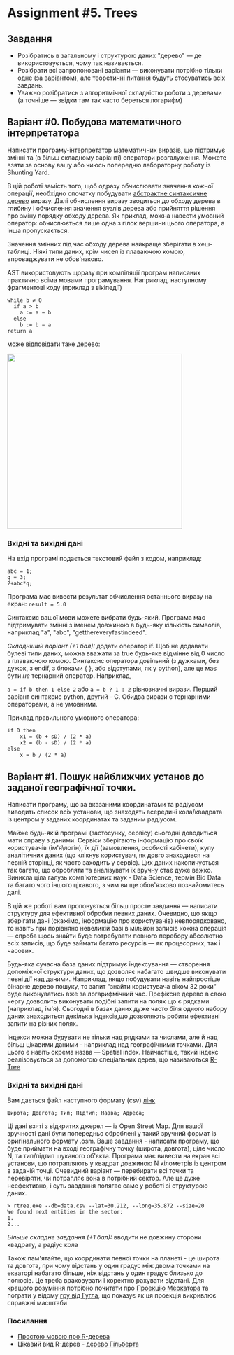 # Assignment #5. Trees
## Завдання
* Розібратись в загальному і структурою даних "дерево" — де використовується, чому так називається.
* Розібрати всі запропоновані варіанти — виконувати потрібно тільки одне (за варіантом), але теоретичні питання будуть стосуватись всіх завдань.
* Уважно розібратись з алгоритмічної складністю роботи з деревами (а точніше — звідки там так часто береться логарифм)

## Варіант #0. Побудова математичного інтерпретатора
Написати програму-інтерпретатор математичних виразів, що підтримує змінні та (в більш складному варіанті) оператори розгалуження. Можете взяти за основу вашу або чиюсь попередню лабораторну роботу із Shunting Yard.

В цій роботі замість того, щоб одразу обчислювати значення кожної операції, необхідно спочатку побудувати [абстрактне синтаксичне дерево](https://www.twilio.com/blog/abstract-syntax-trees) виразу. Далі обчислення виразу зводиться до обходу дерева в глибину і обчислення значення вузлів дерева або прийняття рішення про зміну порядку обходу дерева. Як приклад, можна навести умовний оператор: обчислюється лише одна з гілок вершини цього оператора, а інша пропускається.

Значення змінних під час обходу дерева найкраще зберігати в хеш-таблиці. Ніякі типи даних, крім чисел із плаваючою комою, впроваджувати не обов\'язково.

AST використовують щоразу при компіляції програм написаних практично всіма мовами програмування. Наприклад, наступному фрагментові коду (приклад з вікіпедії)
```
while b ≠ 0
  if a > b
    a := a − b
  else
    b := b − a
return a
```
може відповідати таке дерево:

<img src="https://upload.wikimedia.org/wikipedia/commons/thumb/c/c7/Abstract_syntax_tree_for_Euclidean_algorithm.svg/1024px-Abstract_syntax_tree_for_Euclidean_algorithm.svg.png" height="400">

### Вхідні та вихідні дані
На вхід програмі подається текстовий файл з кодом, наприклад:
```
abc = 1;
q = 3;
2+abc*q;
```
Програма має вивести результат обчислення останнього виразу на екран:
```result = 5.0```

Синтаксис вашої мови можете вибрати будь-який. Програма має підтримувати змінні з іменем довжиною в будь-яку кількість символів, наприклад "a", "abc", "getthereveryfastindeed".

*Складніший варіант (+1 бал):* додати оператор if. Щоб не додавати булеві типи даних, можна вважати за true будь-яке відмінне від 0 число з плаваючою комою. Синтаксис оператора довільний (з дужками, без дужок, з endif, з блоками { }, або відступами, як у python), але це має бути *не* тернарний оператор. Наприклад, 

```a = if b then 1 else 2``` або ```a = b ? 1 : 2``` рівнозначні вирази. Перший варіант синтаксис python, другий - С. Обидва вирази є тернарними операторами, а не умовними.

Приклад правильного умовного оператора:

```
if D then
    x1 = (b + sD) / (2 * a)
    x2 = (b - sD) / (2 * a)
else
    x = b / (2 * a)
```

## Варіант #1. Пошук найближчих установ до заданої географічної точки.
Написати програму, що за вказаними координатами та радіусом виводить список всіх установи, що знаходять всередині кола/квадрата із центром у заданих координатах та заданим радіусом.

Майже будь-якій програмі (застосунку, сервісу) сьогодні доводиться мати справу з  даними. Сервіси зберігають інформацію про своїх користувачів (ім'я\логін), їх дії (замовлення, особисті кабінети), купу аналітичних даних (що клікнув користувач, як довго знаходився на певній сторінці, як часто заходить у сервіс). Цих даних накопичується так багато, що обробляти та аналізувати їх вручну стає дуже важко. Виникла ціла галузь комп'ютерних наук - Data Science, термін Bid Data та багато чого іншого цікавого, з чим ви ще обов'язково познайомитесь далі.

В цій же роботі вам пропонується більш просте завдання — написати структуру  для ефективної обробки певних даних. Очевидно, що якщо зберігати дані (скажімо, інформацію про користувачів) невпорядковано, то навіть при порівняно невеликій базі в мільйон записів кожна операція — спроба щось знайти буде потребувати повного перебору абсолютно всіх записів, що буде займати багато ресурсів — як процесорних, так і часових.

Будь-яка сучасна база даних підтримує індексування — створення допоміжної структури даних, що дозволяє набагато швидше виконувати певні дії над даними. Наприклад, якщо побудувати навіть найпростіше бінарне дерево пошуку, то запит "знайти користувача віком 32 роки" буде виконуватись вже за логарифмічний час. Префіксне дерево в свою чергу дозволить виконувати подібні запити на полях що є рядками (наприклад, ім'я). Сьогодні в базах даних дуже часто біля одного набору даних знаходиться декілька індексів,що дозволяють робити ефективні запити на різних полях.

Індекси можна будувати не тільки над рядками та числами, але й над більш цікавими даними - наприклад над географічними точками. Для цього є навіть окрема назва — Spatial index. Найчастіше,  такий індекс реалізовується за допомогою спеціальних дерев, що називаються [R-Tree](https://en.wikipedia.org/wiki/R-tree)

### Вхідні та вихідні дані

Вам дається файл наступного формату (csv) [лінк](examples_5/ukraine_poi.csv)

```
Широта; Довгота; Тип; Підтип; Назва; Адреса;
```
Ці дані взяті з відкритих джерел — із Open Street Map. Для вашої зручності дані були попередньо оброблені у такий зручний формат із оригінального формату .osm. Ваше завдання - написати програму, що буде приймати на вході географічну точку (широта, довгота), ціле число  N, та тип/підтип шуканого об\'єкта. Програма має вивести на екран всі установи, що потрапляють у квадрат довжиною N кілометрів із центром в заданій точці. Очевидний варіант — перебирати всі точки та перевіряти, чи потрапляє вона в потрібний сектор. Але це дуже неефективно, і суть завдання полягає саме у роботі зі структурою даних.

```
> rtree.exe --db=data.csv --lat=30.212, --long=35.872 --size=20
We found next entities in the sector:
1.
2...
```

*Більше складне завдання (+1 бал):* вводити не довжину сторони квадрату, а радіус кола

Також пам'ятайте, що координати  певної точки на планеті - це широта та довгота, при чому відстань у один градус між двома точками на екваторі набагато більше, ніж відстань у один градус близько до полюсів. Це треба враховувати і коректно рахувати відстані.  Для кращого розуміння потрібно почитати про [Проекцію Меркатора](https://en.wikipedia.org/wiki/Mercator_projection) та пограти у відому [гру від Гугла](https://bramus.github.io/mercator-puzzle-redux/), що показує як ця проекція викривлює справжні масштаби

### Посилання
* [Простою мовою про R-дерева](https://fat-crocodile.livejournal.com/156564.html)
* Цікавий вид R-дерев - [дерево Гільберта](https://en.wikipedia.org/wiki/Hilbert_R-tree)
